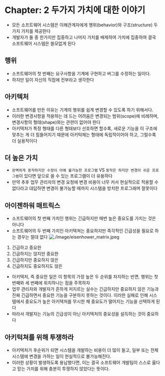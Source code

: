# Chapter: 2 두가지 가치에 대한 이야기
- 모든 소프트웨어 시스템은 이해관계자에게 행위(behavior)와 구조(structure) 두 가지 가치를 제공한다
- 개발자가 둘 중 한가지만 집중하고 나머지 가치를 배제하여 가치에 집중하여 결국 소프트웨어 시스템은 쓸모없게 된다

## 행위
- 소프트웨어의 첫 번째는 요구사항을 기계에 구현하고 버그를 수정하는 일이다.
- 하지만 일이 자신의 직접에 전부라고 생각한다

## 아키텍처
- 소프트웨어를 만든 이유는 기계의 행위를 쉽게 변경할 수 있도록 하기 위해서다.
- 이러한 변경사항을 적용하는 데 드는 어려움은 변경되는 범위(scope)에 비례하며, 변경사항의 형태(shape)와는 관련이 없어야 한다
- 아키텍처가 특정 형태를 다른 형태보다 선호하면 할수록, 새로운 기능을 이 구조에 맞추는 게 더 힘들어지기 때문에 아키턱체는 형태에 독립적이어야 하고, 그럴수록 더 실용적이다

## 더 높은 가치
- `완벽하게 동작하지만 수정이 아예 불가능한 프로그램` VS `동작은 하지만 변경이 쉬운 프로그램`이 있다면 앞으로 쓸 수 있는 프로그램이 더 유용하다
- 만약 추후 업무 관리자의 변경 요청에 변경 비용이 너무 커서 현실적으로 적용할 수 없다라고 대답하면 변경이 불가능할 때까지 시스템을 방치한 프로그래머 잘못이다

## 아이젠하워 매트릭스
- 소프트웨어의 첫 번째 가치인 행위는 긴급하지만 매번 높은 중요도를 가지는 것은 아니다
- 소프트웨어의 두 번째 가치인 아키텍쳐는 중요하지만 즉각적인 긴급성을 필요로 하는 경우는 절대 없다
![./image/eisenhower_matrix.jpeg](./image/eisenhower_matrix.jpeg)
1. 긴급하고 중요한
2. 긴급하지는 않지만 중요한
3. 긴급하지만 중요하지 않은
4. 긴급하지도 중요하지도 않은
- 아키텍처, 즉 중요한 일은 이 항목의 가장 높은 두 순위를 차지하는 반면, 행위는 첫 번째와 세 번째에 위치하나는 점을 주목하자
- 업무 관리자와 개발자가 흔하게 저지르는 실수는 긴급하지만 중요하지 않은 기능과 진짜 긴급하면서 중요한 기능을 구분하지 못하는 것이다. 이러한 실패로 인해 시스템에서 중요도가 높은 아키텍처를 무시한 채 중요도가 떨어지는 기능을 선택하게 된다
- 따라서 개발자는 기능의 긴급성이 아닌 아키텍처의 중요성을 설득하는 것이 중요하다

## 아키턱쳐를 위해 투쟁하라
- 아키텍처가 후순위가 되면 시스템을 개발하는 비용이 더 많이 들고, 일부 또는 전체 시스템에 변경을 가하는 일이 현실적으로 불가능해진다.
- 이러한 상황이 발생하도록 용납했다면, 이는 결국 소프트웨어 개발팀이 스스로 옳다고 믿는 가치를 위해 충분히 투쟁하지 않았다는 뜻이다.